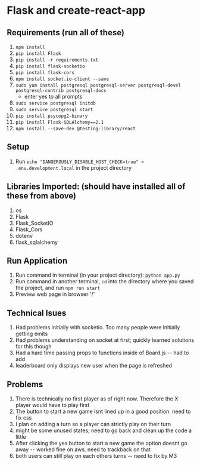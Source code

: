 # Flask and create-react-app

## Requirements (run all of these)
1. `npm install`
2. `pip install Flask`
3. `pip install -r requirements.txt`
4. `pip install flask-socketio`
5. `pip install flask-cors`
6. `npm install socket.io-client --save`
7. `sudo yum install postgresql postgresql-server postgresql-devel postgresql-contrib postgresql-docs`
    - enter yes to all prompts
8. `sudo service postgresql initdb`
9. `sudo service postgresql start`
10. `pip install psycopg2-binary`
11. `pip install Flask-SQLAlchemy==2.1`
12. `npm install --save-dev @testing-library/react`



## Setup
1. Run `echo "DANGEROUSLY_DISABLE_HOST_CHECK=true" > .env.development.local` in the project directory

## Libraries Imported: (should have installed all of these from above)
1. os
2. Flask
3. Flask_SocketIO
4. Flask_Cors
5. dotenv
6. flask_sqlalchemy

## Run Application
1. Run command in terminal (in your project directory): `python app.py`
2. Run command in another terminal, `cd` into the directory where you saved the project, and run `npm run start`
3. Preview web page in browser '/'

## Technical Isues
1. Had problems initially with socketio.  Too many people were initially getting emits
2. Had problems understanding on socket at first; quickly learned solutions for this though
3. Had a hard time passing props to functions inside of Board.js -- had to add 
4. leaderboard only displays new user when the page is refreshed

## Problems
1. There is technically no first player as of right now. Therefore the X player would have to play first
2. The button to start a new game isnt lined up in a good position.  need to fix css
3. I plan on adding a turn so a player can strictly play on their turn 
4. might be some unused states; need to go back and clean up the code a little
5. After clicking the yes button to start a new game the option doesnt go away -- worked fine on aws.  need to trackback on that
6. both users can still play on each others turns -- need to fix by M3

